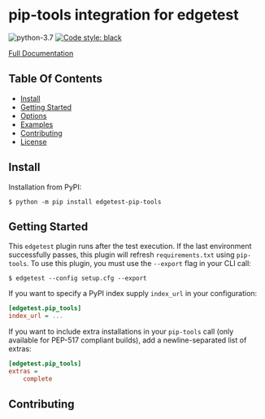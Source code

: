 # pip-tools integration for edgetest

![python-3.7](https://img.shields.io/badge/python-3.7-green.svg)
[![Code style: black](https://img.shields.io/badge/code%20style-black-000000.svg)](https://github.com/ambv/black)

[Full Documentation](https://capitalone.github.io/edgetest-pip-tools/)

Table Of Contents
-----------------

- [Install](#install)
- [Getting Started](#getting-started)
- [Options](#options)
- [Examples](#examples)
- [Contributing](#contributing)
- [License](#license)

Install
-------

Installation from PyPI:

```console
$ python -m pip install edgetest-pip-tools
```

Getting Started
---------------

This `edgetest` plugin runs after the test execution. If the last environment successfully
passes, this plugin will refresh `requirements.txt` using `pip-tools`. To use this plugin,
you must use the ``--export`` flag in your CLI call:

```console
$ edgetest --config setup.cfg --export
```

If you want to specify a PyPI index supply `index_url` in your configuration:

```ini
[edgetest.pip_tools]
index_url = ...
```

If you want to include extra installations in your `pip-tools` call (only available for PEP-517
compliant builds), add a newline-separated list of extras:

```ini
[edgetest.pip_tools]
extras =
    complete
```

Contributing
------------
